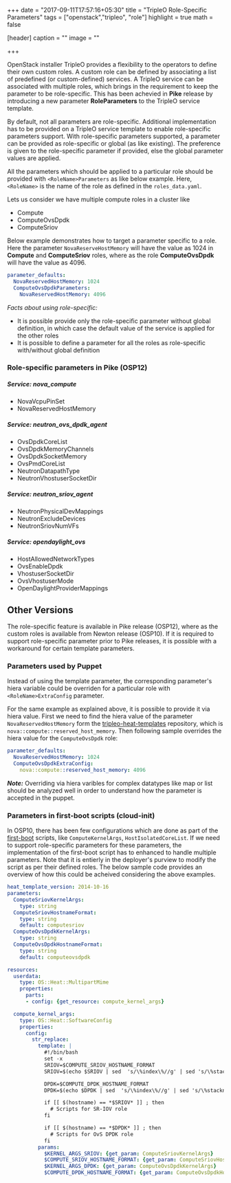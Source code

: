 +++
date = "2017-09-11T17:57:16+05:30"
title = "TripleO Role-Specific Parameters"
tags = ["openstack","tripleo", "role"]
highlight = true
math = false

[header]
  caption = ""
  image = ""

+++

OpenStack installer TripleO provides a flexibility to the operators to define
their own custom roles. A custom role can be defined by associating a list of
predefined (or custom-defined) services. A TripleO service can be associated
with multiple roles, which brings in the requirement to keep the parameter to
be role-specific. This has been achevied in **Pike** release by introducing a
new parameter **RoleParameters** to the TripleO service template.
<!-- more-->

By default, not all parameters are role-specific. Additional implementation
has to be provided on a TripleO service template to enable role-specific
parameters support. With role-specific parameters supported, a parameter can
be provided as role-specific or global (as like existing). The preference is
given to the role-specific parameter if provided, else the global parameter
values are applied.

All the parameters which should be applied to a particular role should be
provided with `<RoleName>Parameters` as like below example. Here, `<RoleName>`
is the name of the role as defined in the `roles_data.yaml`.

Lets us consider we have multiple compute roles in a cluster like

* Compute
* ComputeOvsDpdk
* ComputeSriov

Below example demonstrates how to target a parameter specific to a role. Here
the parameter `NovaReserveHostMemory` will have the value as 1024 in
**Compute** and **ComputeSriov** roles, where as the role **ComputeOvsDpdk**
will have the value as 4096.

```yaml
parameter_defaults:
  NovaReservedHostMemory: 1024
  ComputeOvsDpdkParameters:
    NovaReservedHostMemory: 4096
```

_Facts about using role-specific:_

* It is possible provide only the role-specific parameter without global
  definition, in which case the default value of the service is applied for
  the other roles
* It is possible to define a parameter for all the roles as role-specific
  with/without global definition

### Role-specific parameters in Pike (OSP12)

##### Service: nova_compute
  * NovaVcpuPinSet
  * NovaReservedHostMemory

##### Service: neutron_ovs_dpdk_agent
  * OvsDpdkCoreList
  * OvsDpdkMemoryChannels
  * OvsDpdkSocketMemory
  * OvsPmdCoreList
  * NeutronDatapathType
  * NeutronVhostuserSocketDir

##### Service: neutron_sriov_agent
  * NeutronPhysicalDevMappings
  * NeutronExcludeDevices
  * NeutronSriovNumVFs

##### Service: opendaylight_ovs
  * HostAllowedNetworkTypes
  * OvsEnableDpdk
  * VhostuserSocketDir
  * OvsVhostuserMode
  * OpenDaylightProviderMappings

## Other Versions
The role-specific feature is available in Pike release (OSP12), where as the
custom roles is available from Newton release (OSP10). If it is required to
support role-specific parameter prior to Pike releases, it is possible with a
workaround for certain template parameters.

### Parameters used by Puppet
Instead of using the template parameter, the corresponding parameter's hiera
variable could be overriden for a particular role with `<RoleName>ExtraConfig`
parameter.

For the same example as explained above, it is possible to provide it via
hiera value. First we need to find the hiera value of the parameter
`NovaReservedHostMemory` form the [tripleo-heat-templates] repository, which
is `nova::compute::reserved_host_memory`. Then following sample overrides the
hiera value for the `ComputeOvsDpdk` role:

```yaml
parameter_defaults:
  NovaReservedHostMemory: 1024
  ComputeOvsDpdkExtraConfig:
    nova::compute::reserved_host_memory: 4096
```

**_Note:_**
Overriding via hiera varibles for complex datatypes like map or list should be
analyzed well in order to understand how the parameter is accepted in the
puppet.

### Parameters in first-boot scripts (cloud-init)
In OSP10, there has been few configurations which are done as part of the
[first-boot] scripts, like `ComputeKernelArgs`, `HostIsolatedCoreList`. If we
need to support role-specific parameters for these parameters, the
implementation of the first-boot script has to enhanced to handle multiple
parameters. Note that it is entierly in the deployer's purview to modify the
script as per their defined roles. The below sample code provides an overview
of how this could be acheived considering the above examples.

```yaml
heat_template_version: 2014-10-16
parameters:
  ComputeSriovKernelArgs:
    type: string
  ComputeSriovHostnameFormat:
    type: string
    default: computesriov
  ComputeOvsDpdkKernelArgs:
    type: string
  ComputeOvsDpdkHostnameFormat:
    type: string
    default: computeovsdpdk

resources:
  userdata:
    type: OS::Heat::MultipartMime
    properties:
      parts:
      - config: {get_resource: compute_kernel_args}

  compute_kernel_args:
    type: OS::Heat::SoftwareConfig
    properties:
      config:
        str_replace:
          template: |
            #!/bin/bash
            set -x
            SRIOV=$COMPUTE_SRIOV_HOSTNAME_FORMAT
            SRIOV=$(echo $SRIOV | sed  's/\%index\%//g' | sed 's/\%stackname\%//g') ;

            DPDK=$COMPUTE_DPDK_HOSTNAME_FORMAT
            DPDK=$(echo $DPDK | sed  's/\%index\%//g' | sed 's/\%stackname\%//g') ;

            if [[ $(hostname) == *$SRIOV* ]] ; then
              # Scripts for SR-IOV role
            fi

            if [[ $(hostname) == *$DPDK* ]] ; then
              # Scripts for OvS DPDK role
            fi
          params:
            $KERNEL_ARGS_SRIOV: {get_param: ComputeSriovKernelArgs}
            $COMPUTE_SRIOV_HOSTNAME_FORMAT: {get_param: ComputeSriovHostnameFormat}
            $KERNEL_ARGS_DPDK: {get_param: ComputeOvsDpdkKernelArgs}
            $COMPUTE_DPDK_HOSTNAME_FORMAT: {get_param: ComputeOvsDpdkHostnameFormat}

```



[tripleo-heat-templates]: https://github.com/openstack/tripleo-heat-templates
[first-boot]: https://github.com/krsacme/tht-dpdk/blob/master/osp10_ovs26/first-boot.yaml
